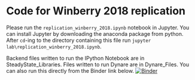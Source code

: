 # Code for Winberry 2018 replication

Please run the `replication_winberry_2018.ipynb` notebook in Jupyter. You can install Jupyter by downloading the anaconda package from python. After `cd`-ing to the directory containing this file run `jupyter lab\replication_winberry_2018.ipynb`.

Backend files written to run the IPython Notebook are in SteadyState_Libraries. Files written to run Dynare are in Dynare_Files.
You can also run this directly from the Binder link below. 
[![Binder](https://mybinder.org/badge_logo.svg)](https://mybinder.org/v2/gh/bkaplowitz/Code-Replication-Winberry/HEAD)


